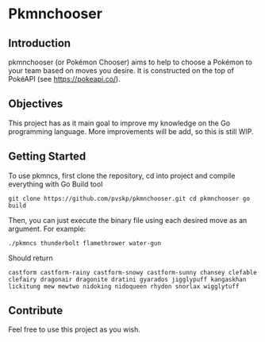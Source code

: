 # Pkmnchooser

## Introduction

pkmnchooser (or Pokémon Chooser) aims to help to choose a Pokémon to your team based on moves you desire. It is constructed on the top of PokéAPI (see https://pokeapi.co/).

## Objectives

This project has as it main goal to improve my knowledge on the Go programming language. More improvements will be add, so this is still WIP.

## Getting Started

To use pkmncs, first clone the repository, cd into project and compile everything with Go Build tool



`git clone https://github.com/pvskp/pkmnchooser.git
cd pkmnchooser
go build`


Then, you can just execute the binary file using each desired move as an argument. For example:

`./pkmncs thunderbolt flamethrower water-gun`

Should return

`castform
castform-rainy
castform-snowy
castform-sunny
chansey
clefable
clefairy
dragonair
dragonite
dratini
gyarados
jigglypuff
kangaskhan
lickitung
mew
mewtwo
nidoking
nidoqueen
rhydon
snorlax
wigglytuff`

## Contribute

Feel free to use this project as you wish.
